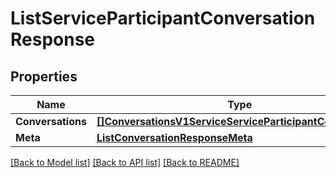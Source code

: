 # ListServiceParticipantConversationResponse

## Properties

Name | Type | Description | Notes
------------ | ------------- | ------------- | -------------
**Conversations** | [**[]ConversationsV1ServiceServiceParticipantConversation**](ConversationsV1ServiceServiceParticipantConversation.md) |  |[optional] 
**Meta** | [**ListConversationResponseMeta**](ListConversationResponseMeta.md) |  |[optional] 

[[Back to Model list]](../README.md#documentation-for-models) [[Back to API list]](../README.md#documentation-for-api-endpoints) [[Back to README]](../README.md)


